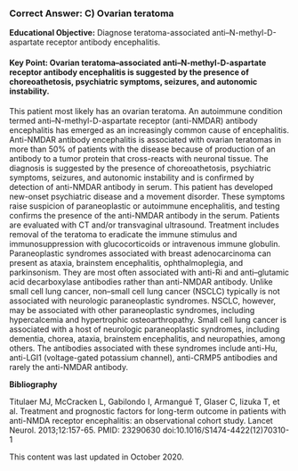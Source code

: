 
### Correct Answer: C) Ovarian teratoma 

**Educational Objective:** Diagnose teratoma-associated anti–N-methyl-D-aspartate receptor antibody encephalitis.

#### **Key Point:** Ovarian teratoma–associated anti–N-methyl-D-aspartate receptor antibody encephalitis is suggested by the presence of choreoathetosis, psychiatric symptoms, seizures, and autonomic instability.

This patient most likely has an ovarian teratoma. An autoimmune condition termed anti–N-methyl-D-aspartate receptor (anti-NMDAR) antibody encephalitis has emerged as an increasingly common cause of encephalitis. Anti-NMDAR antibody encephalitis is associated with ovarian teratomas in more than 50% of patients with the disease because of production of an antibody to a tumor protein that cross-reacts with neuronal tissue. The diagnosis is suggested by the presence of choreoathetosis, psychiatric symptoms, seizures, and autonomic instability and is confirmed by detection of anti-NMDAR antibody in serum. This patient has developed new-onset psychiatric disease and a movement disorder. These symptoms raise suspicion of paraneoplastic or autoimmune encephalitis, and testing confirms the presence of the anti-NMDAR antibody in the serum. Patients are evaluated with CT and/or transvaginal ultrasound. Treatment includes removal of the teratoma to eradicate the immune stimulus and immunosuppression with glucocorticoids or intravenous immune globulin.
Paraneoplastic syndromes associated with breast adenocarcinoma can present as ataxia, brainstem encephalitis, ophthalmoplegia, and parkinsonism. They are most often associated with anti-Ri and anti–glutamic acid decarboxylase antibodies rather than anti-NMDAR antibody.
Unlike small cell lung cancer, non–small cell lung cancer (NSCLC) typically is not associated with neurologic paraneoplastic syndromes. NSCLC, however, may be associated with other paraneoplastic syndromes, including hypercalcemia and hypertrophic osteoarthropathy.
Small cell lung cancer is associated with a host of neurologic paraneoplastic syndromes, including dementia, chorea, ataxia, brainstem encephalitis, and neuropathies, among others. The antibodies associated with these syndromes include anti-Hu, anti-LGI1 (voltage-gated potassium channel), anti-CRMP5 antibodies and rarely the anti-NMDAR antibody.

**Bibliography**

Titulaer MJ, McCracken L, Gabilondo I, Armangué T, Glaser C, Iizuka T, et al. Treatment and prognostic factors for long-term outcome in patients with anti-NMDA receptor encephalitis: an observational cohort study. Lancet Neurol. 2013;12:157-65. PMID: 23290630 doi:10.1016/S1474-4422(12)70310-1

This content was last updated in October 2020.